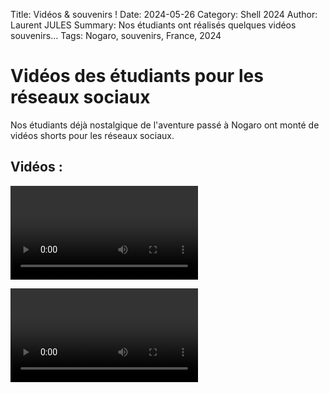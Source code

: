 Title: Vidéos & souvenirs !
Date: 2024-05-26
Category: Shell 2024
Author: Laurent JULES
Summary: Nos étudiants ont réalisés quelques vidéos souvenirs... 
Tags: Nogaro, souvenirs, France, 2024


# Vidéos des étudiants pour les réseaux sociaux 

Nos étudiants déjà nostalgique de l'aventure passé à Nogaro ont monté de vidéos shorts pour les réseaux sociaux.

## Vidéos :

<video controls src="{static}/videos/Shell-2024/videos-etudiants/Video-2024-05-25-at-21-57-55.mp4" title="Aventure Shell 2024"></video>

<video controls src="{static}/videos/Shell-2024/videos-etudiants/Video-2024-05-25-at-21-57-56.mp4" title="Souvenir Shell 2024"></video>
